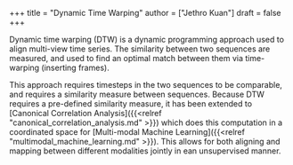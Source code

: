 +++
title = "Dynamic Time Warping"
author = ["Jethro Kuan"]
draft = false
+++

Dynamic time warping (DTW) is a dynamic programming approach used to
align multi-view time series. The similarity between two sequences are
measured, and used to find an optimal match between them via
time-warping (inserting frames).

This approach requires timesteps in the two sequences to be
comparable, and requires a similarity measure between sequences.
Because DTW requires a pre-defined similarity measure, it has been
extended to [Canonical Correlation Analysis]({{<relref "canonical_correlation_analysis.md" >}}) which does this computation
in a coordinated space for [Multi-modal Machine Learning]({{<relref "multimodal_machine_learning.md" >}}). This allows
for both aligning and mapping between different modalities jointly in
ean unsupervised manner.
